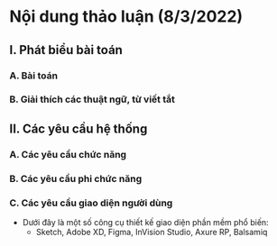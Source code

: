 # Nội dung thảo luận (8/3/2022)
## I. Phát biểu bài toán
### A. Bài toán
### B. Giải thích các thuật ngữ, từ viết tắt

## II. Các yêu cầu hệ thống
### A. Các yêu cầu chức năng
### B. Các yêu cầu phi chức năng
### C. Các yêu cầu giao diện người dùng
- Dưới đây là một số công cụ thiết kế giao diện phần mềm phổ biến:
  + Sketch, Adobe XD, Figma, InVision Studio, Axure RP, Balsamiq
